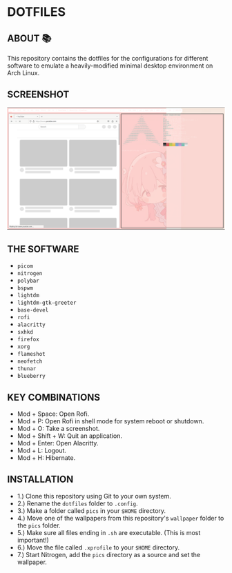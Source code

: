 # DOTFILES

## ABOUT :books:

This repository contains the dotfiles for the configurations for different software to emulate a heavily-modified minimal desktop environment on Arch Linux.

## SCREENSHOT

<p align="center">
 <img src="screenshots/screenie.png"/>
</p>

## THE SOFTWARE

- `picom`
- `nitrogen`
- `polybar`
- `bspwm`
- `lightdm`
- `lightdm-gtk-greeter`
- `base-devel`
- `rofi`
- `alacritty`
- `sxhkd`
- `firefox`
- `xorg`
- `flameshot`
- `neofetch`
- `thunar`
- `blueberry`

## KEY COMBINATIONS

- Mod + Space: Open Rofi.
- Mod + P: Open Rofi in shell mode for system reboot or shutdown.
- Mod + O: Take a screenshot.
- Mod + Shift + W: Quit an application.
- Mod + Enter: Open Alacritty.
- Mod + L: Logout.
- Mod + H: Hibernate.

## INSTALLATION

- 1.) Clone this repository using Git to your own system.
- 2.) Rename the `dotfiles` folder to `.config`.
- 3.) Make a folder called `pics` in your `$HOME` directory.
- 4.) Move one of the wallpapers from this repository's `wallpaper` folder to the `pics` folder.
- 5.) Make sure all files ending in `.sh` are executable. (This is most important!)
- 6.) Move the file called `.xprofile` to your `$HOME` directory.
- 7.) Start Nitrogen, add the `pics` directory as a source and set the wallpaper.
